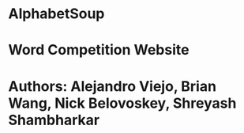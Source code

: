 # AlphabetSoup
# Word Competition Website

# Authors: Alejandro Viejo, Brian Wang, Nick Belovoskey, Shreyash Shambharkar
